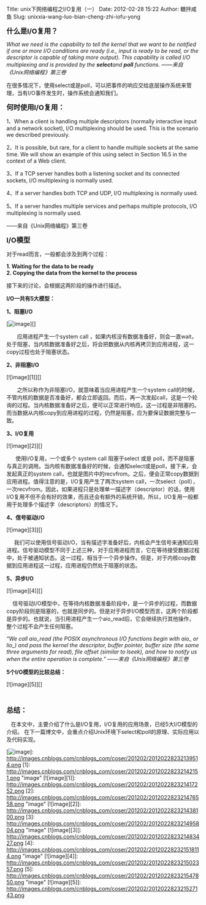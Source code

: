 Title: unix下网络编程之I/O复用（一）
Date: 2012-02-28 15:22
Author: 糖拌咸鱼
Slug: unixxia-wang-luo-bian-cheng-zhi-iofu-yong

**<font size="4">什么是I/O复用？</font>**

*What we need is the capability to tell the kernel that we want to be
notified if one or more I/O conditions are ready (i.e., input is ready
to be read, or the descriptor is capable of taking more output). This
capability is called I/O multiplexing and is provided by the
**select**and **poll** functions. ——来自《Unix网络编程》第三卷*

在很多情况下，使用select或是poll，可以把事件的响应交给底层操作系统来管理，当有I/O事件发生时，操作系统会通知我们。

**<font size="4">何时使用I/O复用：</font>**

1、When a client is handling multiple descriptors (normally interactive
input and a network socket), I/O multiplexing should be used. This is
the scenario we described previously.

2、It is possible, but rare, for a client to handle multiple sockets at
the same time. We will show an example of this using select in Section
16.5 in the context of a Web client.

3、If a TCP server handles both a listening socket and its connected
sockets, I/O multiplexing is normally used.

4、If a server handles both TCP and UDP, I/O multiplexing is normally
used.

5、If a server handles multiple services and perhaps multiple protocols,
I/O multiplexing is normally used.

——来自《Unix网络编程》第三卷

**<font size="4">I/O模型</font>**

对于read而言，一般都会涉及到两个过程：

**1. Waiting for the data to be ready   
2. Copying the data from the kernel to the process**

接下来的讨论，会根据这两阶段的操作进行描述。

**I/O一共有5大模型：**

**1、阻塞I/O**

[![image][]][]

       应用进程产生一个system call
，如果内核没有数据准备好，则会一直wait，处于阻塞，当内核数据准备好之后，将会把数据从内核再拷贝到应用进程，这一copy过程也处于阻塞状态。

**2、非阻塞I/O**

[![image][1]][]

       之所以称作为非阻塞I/O，就意味着当应用进程产生一个system
call的时候，不管内核的数据是否准备好，都会立即返回。而后，再一次发起call，这是一个轮询的过程。当内核数据准备好之后，便可以正常进行响应。这一过程是非阻塞的。而当数据从内核copy到应用进程的过程，仍然是阻塞，应为要保证数据完整与一致。

**3、I/O复用**

[![image][2]][]

      使用I/O复用，一个或多个 system call 阻塞于select 或是
poll，而不是阻塞与真正的调用。当内核有数据准备好的时候，会通知select或是poll，接下来，会发起真正的system
call，也就是图片中的recvfrom。之后，便会正常copy数据到应用进程。值得注意的是，I/O复用产生了两次system
call，一次select（poll），一次recvfrom。因此，如果进程只是处理单一描述字（descriptor）的话，使用I/O复用不但不会有好的效果，而且还会有额外的系统开销，所以，I/O复用一般都用于处理多个描述字（descriptors）的情况下。

**4、信号驱动I/O**

[![image][3]][]

    
我们可以使用信号驱动I/O，当有描述字准备好后，内核会产生信号来通知应用进程。信号驱动模型不同于上述三种，对于应用进程而言，它在等待接受数据过程中，处于被通知状态。这一过程，相当于一个异步操作。但是，对于内核copy数据到应用进程这一过程，应用进程仍然处于阻塞的状态。

**5、异步I/O**

[![image][4]][]

   
信号驱动I/O模型中，在等待内核数据准备阶段中，是一个异步的过程，而数据copy阶段则是阻塞的，也就是同步的。但是对于异步I/O模型而言，这两个阶段都是异步的。也就说，当引用进程产生一个aio\_read后，它会继续执行其他操作，整个过程不会产生任何阻塞。

*“We call aio\_read (the POSIX asynchronous I/O functions begin with
aio\_ or lio\_) and pass the kernel the descriptor, buffer pointer,
buffer size (the same three arguments for read), file offset (similar to
lseek), and how to notify us when the entire operation is complete.”
——来自《Unix网络编程》第三卷*

**5个I/O模型的比较总结：**

[![image][5]][]

 

**<font size="4">总结：</font>**

  
在本文中，主要介绍了什么是I/O复用，I/O复用的应用场景，已经5大I/O模型的介绍。
在下一篇博文中，会重点介绍Unix环境下select和poll的原理、实际应用以及代码实现。

</p>

  [image]: http://images.cnblogs.com/cnblogs_com/coser/201202/201202282321401811.png
    "image"
  [![image][]]: http://images.cnblogs.com/cnblogs_com/coser/201202/20120228232139514.png
  [1]: http://images.cnblogs.com/cnblogs_com/coser/201202/20120228232142151.png
    "image"
  [![image][1]]: http://images.cnblogs.com/cnblogs_com/coser/201202/201202282321417252.png
  [2]: http://images.cnblogs.com/cnblogs_com/coser/201202/201202282321476558.png
    "image"
  [![image][2]]: http://images.cnblogs.com/cnblogs_com/coser/201202/201202282321438100.png
  [3]: http://images.cnblogs.com/cnblogs_com/coser/201202/201202282321495804.png
    "image"
  [![image][3]]: http://images.cnblogs.com/cnblogs_com/coser/201202/201202282321483427.png
  [4]: http://images.cnblogs.com/cnblogs_com/coser/201202/201202282321518114.png
    "image"
  [![image][4]]: http://images.cnblogs.com/cnblogs_com/coser/201202/201202282321502357.png
  [5]: http://images.cnblogs.com/cnblogs_com/coser/201202/201202282321547850.png
    "image"
  [![image][5]]: http://images.cnblogs.com/cnblogs_com/coser/201202/201202282321527143.png
